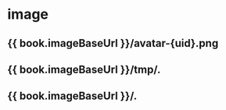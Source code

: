 # image

## {{ book.imageBaseUrl }}/avatar-{uid}.png

## {{ book.imageBaseUrl }}/tmp/*.*

## {{ book.imageBaseUrl }}/*.*
